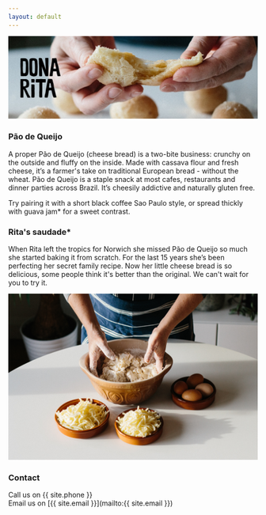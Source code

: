 ```yaml
---
layout: default
---
```


![Dona Rita](images/header.jpg)

### Pão de Queijo
A proper Pão de Queijo (cheese bread) is a two-bite business: crunchy on the outside and fluffy on the inside. Made with cassava flour and fresh cheese, it’s a farmer's take on traditional European bread - without the wheat. Pão de Queijo is a staple snack at most cafes, restaurants and dinner parties across Brazil. It’s cheesily addictive and naturally gluten free.

Try pairing it with a short black coffee Sao Paulo style, or spread thickly with guava jam* for a sweet contrast.

### Rita's saudade*
When Rita left the tropics for Norwich she missed Pão de Queijo so much she started baking it from scratch. For the last 15 years she’s been perfecting her secret family recipe. Now her little cheese bread is so delicious, some people think it's better than the original. We can't wait for you to try it.

![Rita making the dough](images/hero.jpg)

### Contact
Call us on {{ site.phone }}<br>
Email us on [{{ site.email }}](mailto:{{ site.email }})
